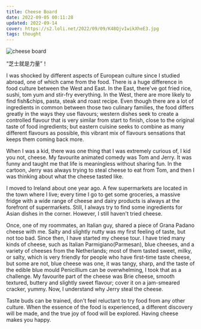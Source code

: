 ```yaml
---
title: Cheese Board
date: 2022-09-05 00:11:28
updated: 2022-09-14
cover: https://s2.loli.net/2022/09/09/K48QjvIwikXheE3.jpg
tags: thought
---
```

![cheese board](https://s2.loli.net/2022/09/09/K48QjvIwikXheE3.jpg)

“芝士就是力量”！

I was shocked by different aspects of European culture since I studied abroad, one of which came from the food. There is a huge difference in food culture between the West and East. In the East, there've got fried rice, sushi, tom yum and stir-fry everything. In the West, there are more likely to find fish&chips, pasta, steak and roast recipe. Even though there are a lot of ingredients in common between those two culinary families, the food differs greatly in the ways they use flavours; western dishes seek to create a controlled flavour that is very similar from start to finish, close to the original taste of food ingredients; but eastern cuisine seeks to combine as many different flavours as possible, this vibrant mix of flavours sensations that keeps them coming back more.

When I was a kid, there was one thing that I was extremely curious of, I kid you not, cheese. My favourite animated comedy was Tom and Jerry. It was funny and taught me that life is meaningless without sharing fun. In the cartoon, Jerry was always trying to steal cheese to eat from Tom, and then I was thinking about what the cheese tasted like.

I moved to Ireland about one year ago. A few supermarkets are located in the town where I live; every time I go to get some groceries, a massive fridge with a wide range of cheese and dairy products is always at the forefront of supermarkets. Still, I always try to find some ingredients for Asian dishes in the corner. However, I still haven't tried cheese.

Once, one of my roommates, an Italian guy, shared a piece of Grana Padano cheese with me. Salty and slightly nutty was my first feeling of taste, but not too bad. Since then, I have started my cheese tour. I have tried many kinds of cheese, such as Italian Parmigiano(Parmesan), blue cheeses, and a variety of cheeses from the Netherlands; most of them tasted sweet, milky, or salty, which is very friendly for people who have first-time taste cheese, but some are not, blue cheese was one, it was tangy, sharp, and the taste of the edible blue mould Penicillium can be overwhelming, I took that as a challenge. My favourite part of the cheese was Brie cheese, smooth textured,  buttery and slightly sweet flavour; cover it on a jam-smeared cracker, yummy. Now, I understand why Jerry steal the cheese.

Taste buds can be trained, don't feel reluctant to try food from any other culture. When the essence of the food is experienced, a different discovery will be made, and the true joy of food will be explored. Having cheese makes you happy.